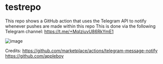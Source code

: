# testrepo

This repo shows a GitHub action that uses the Telegram API to notify whenever pushes are made within this repo
This is done via the following Telegram channel: https://t.me/+MqIziuvU86RkYmE1

![image](https://user-images.githubusercontent.com/13324543/170986549-86302976-90f4-4665-9254-f977a497463c.png)

Credits:
https://github.com/marketplace/actions/telegram-message-notify
https://github.com/appleboy
